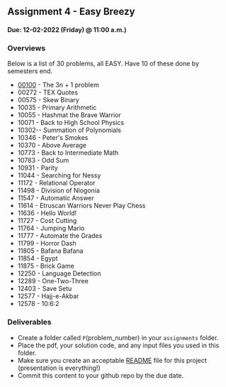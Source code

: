 ## Assignment 4  - Easy Breezy
#### Due: 12-02-2022 (Friday) @ 11:00 a.m.)

### Overviews

Below is a list of 30 problems, all EASY. Have 10 of these done by semesters end.

* [00100](https://cs.msutexas.edu/uva/api/pdfs/100.pdf) - The 3n + 1 problem
* 00272 - TEX Quotes
* 00575 - Skew Binary
* 10035 - Primary Arithmetic
* 10055 - Hashmat the Brave Warrior
* 10071 - Back to High School Physics
* 10302-- Summation of Polynomials
* 10346 - Peter's Smokes
* 10370 - Above Average
* 10773 - Back to Intermediate Math
* 10783 - Odd Sum
* 10931 - Parity
* 11044 - Searching for Nessy
* 11172 - Relational Operator
* 11498 - Division of Nlogonia
* 11547 - Automatic Answer
* 11614 - Etruscan Warriors Never Play Chess
* 11636 - Hello World!
* 11727 - Cost Cutting
* 11764 - Jumping Mario
* 11777 - Automate the Grades
* 11799 - Horror Dash
* 11805 - Bafana Bafana
* 11854 - Egypt
* 11875 - Brick Game
* 12250 - Language Detection
* 12289 - One-Two-Three
* 12403 - Save Setu
* 12577 - Hajj-e-Akbar
* 12578 - 10:6:2

### Deliverables

- Create a folder called `P`(problem_number) in your `assignments` folder.
- Place the pdf, your solution code, and any input files you used in this folder.
- Make sure you create an acceptable [README](../../Resources/03-Readmees/README.md) file for this project (presentation is everything!)
- Commit this content to your github repo by the due date.

